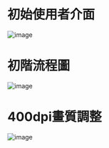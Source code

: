 # 初始使用者介面
![image](https://github.com/user-attachments/assets/c3ebc041-64d8-4350-b87f-e28d68499c76)

# 初階流程圖
![image](https://github.com/user-attachments/assets/592c8166-d8f7-44f9-bd08-8276fcba9dcb)

# 400dpi畫質調整
![image](https://github.com/user-attachments/assets/d6a95830-9be8-4a60-8c96-60e6c09edebe)
